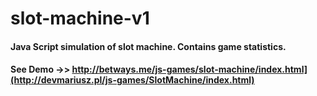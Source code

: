 # slot-machine-v1
<h4>Java Script simulation of slot machine. Contains game statistics.<h4>
 
 See Demo ->> [http://betways.me/js-games/slot-machine/index.html](http://devmariusz.pl/js-games/SlotMachine/index.html)
  ](http://devmariusz.pl/js-games/SlotMachine/index.html)
